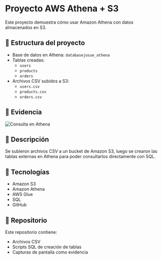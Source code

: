 # Proyecto AWS Athena + S3

Este proyecto demuestra cómo usar Amazon Athena con datos almacenados en S3.

## 📁 Estructura del proyecto

- Base de datos en Athena: `databasejosue_athena`
- Tablas creadas:
  - `users`
  - `products`
  - `orders`
- Archivos CSV subidos a S3:
  - `users.csv`
  - `products.csv`
  - `orders.csv`

## 📸 Evidencia

![Consulta en Athena](evidencias/captura-athena.jpg)

## 📌 Descripción

Se subieron archivos CSV a un bucket de Amazon S3, luego se crearon las tablas externas en Athena para poder consultarlos directamente con SQL.

## 🚀 Tecnologías

- Amazon S3
- Amazon Athena
- AWS Glue
- SQL
- GitHub

## 📂 Repositorio

Este repositorio contiene:
- Archivos CSV
- Scripts SQL de creación de tablas
- Capturas de pantalla como evidencia
